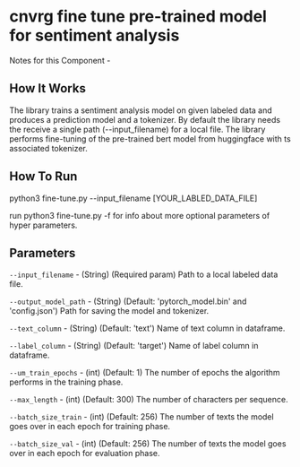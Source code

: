 #  cnvrg fine tune pre-trained model for sentiment analysis

Notes for this Component - 

## How It Works

The library trains a sentiment analysis model on given labeled data and produces a prediction model and a tokenizer.
By default the library needs the receive a single path (--input_filename) for a local file.
The library performs fine-tuning of the pre-trained bert model from huggingface with ts associated tokenizer.   


## How To Run

python3 fine-tune.py --input_filename [YOUR_LABLED_DATA_FILE]

run python3 fine-tune.py -f  for info about more optional parameters of hyper parameters.
                                     
## Parameters

`--input_filename` - (String) (Required param) Path to a local labeled data file.

`--output_model_path` - (String) (Default: 'pytorch_model.bin' and 'config.json') Path for saving the model and tokenizer.

`--text_column` - (String) (Default: 'text') Name of text column in dataframe.

`--label_column` - (String) (Default: 'target') Name of label column in dataframe.

`--um_train_epochs` - (int) (Default: 1) The number of epochs the algorithm performs in the training phase.

`--max_length` - (int) (Default: 300) The number of characters per sequence.

`--batch_size_train` - (int) (Default: 256) The number of texts the model goes over in each epoch for training phase.

`--batch_size_val` - (int) (Default: 256) The number of texts the model goes over in each epoch for evaluation phase.